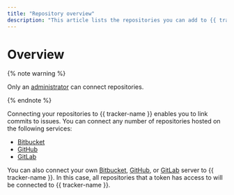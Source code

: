 ```yaml
---
title: "Repository overview"
description: "This article lists the repositories you can add to {{ tracker-full-name }}."
---
```


# Overview

{% note warning %}

Only an [administrator](../role-model.md) can connect repositories.

{% endnote %}

Connecting your repositories to {{ tracker-name }} enables you to link commits to issues. You can connect any number of repositories hosted on the following services:

* [Bitbucket](bitbucket.md#repo)
* [GitHub](github.md#repo)
* [GitLab](gitlab.md#repo)

You can also connect your own [Bitbucket](bitbucket.md#on-premise), [GitHub](github.md#on-premise), or [GitLab](gitlab.md#on-premise) server to {{ tracker-name }}. In this case, all repositories that a token has access to will be connected to {{ tracker-name }}.
